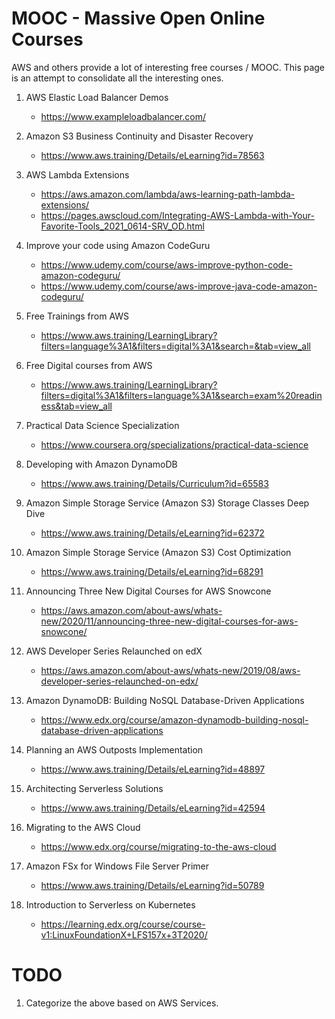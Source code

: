 # MOOC - Massive Open Online Courses

AWS and others provide a lot of interesting free courses / MOOC. This page is an attempt to consolidate all the interesting ones.

1. AWS Elastic Load Balancer Demos
    - https://www.exampleloadbalancer.com/

1. Amazon S3 Business Continuity and Disaster Recovery
    - https://www.aws.training/Details/eLearning?id=78563

1. AWS Lambda Extensions
    - https://aws.amazon.com/lambda/aws-learning-path-lambda-extensions/
    - https://pages.awscloud.com/Integrating-AWS-Lambda-with-Your-Favorite-Tools_2021_0614-SRV_OD.html

1. Improve your code using Amazon CodeGuru
    - https://www.udemy.com/course/aws-improve-python-code-amazon-codeguru/
    - https://www.udemy.com/course/aws-improve-java-code-amazon-codeguru/

1. Free Trainings from AWS
    - https://www.aws.training/LearningLibrary?filters=language%3A1&filters=digital%3A1&search=&tab=view_all

1. Free Digital courses from AWS
    - https://www.aws.training/LearningLibrary?filters=digital%3A1&filters=language%3A1&search=exam%20readiness&tab=view_all

1. Practical Data Science Specialization
    - https://www.coursera.org/specializations/practical-data-science

1. Developing with Amazon DynamoDB
    - https://www.aws.training/Details/Curriculum?id=65583

1. Amazon Simple Storage Service (Amazon S3) Storage Classes Deep Dive
    - https://www.aws.training/Details/eLearning?id=62372

1. Amazon Simple Storage Service (Amazon S3) Cost Optimization
    - https://www.aws.training/Details/eLearning?id=68291

1. Announcing Three New Digital Courses for AWS Snowcone
    - https://aws.amazon.com/about-aws/whats-new/2020/11/announcing-three-new-digital-courses-for-aws-snowcone/

1. AWS Developer Series Relaunched on edX
    - https://aws.amazon.com/about-aws/whats-new/2019/08/aws-developer-series-relaunched-on-edx/

1. Amazon DynamoDB: Building NoSQL Database-Driven Applications
    - https://www.edx.org/course/amazon-dynamodb-building-nosql-database-driven-applications

1. Planning an AWS Outposts Implementation
    - https://www.aws.training/Details/eLearning?id=48897

1. Architecting Serverless Solutions
    - https://www.aws.training/Details/eLearning?id=42594

1. Migrating to the AWS Cloud
    - https://www.edx.org/course/migrating-to-the-aws-cloud

1. Amazon FSx for Windows File Server Primer
    - https://www.aws.training/Details/eLearning?id=50789

1. Introduction to Serverless on Kubernetes
    - https://learning.edx.org/course/course-v1:LinuxFoundationX+LFS157x+3T2020/

# TODO

1. Categorize the above based on AWS Services.